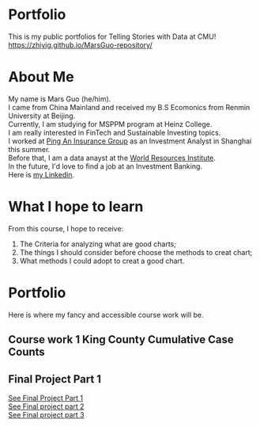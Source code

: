 # Portfolio
This is my public portfolios for Telling Stories with Data at CMU!\
https://zhiyig.github.io/MarsGuo-repository/

# About Me
My name is Mars Guo (he/him).\
I came from China Mainland and received my B.S Ecomonics from Renmin University at Beijing.\
Currently, I am studying for MSPPM program at Heinz College.\
I am really interested in FinTech and Sustainable Investing topics.\
I worked at [Ping An Insurance Group](https://group.pingan.com) as an Investment Analyst in Shanghai this summer.\
Before that, I am a data anayst at the [World Resources Institute](https://www.wri.org).\
In the future, I'd love to find a job at an Investment Banking.\
Here is [my Linkedin](https://www.linkedin.com/in/zhiyi-guo98/).


# What I hope to learn
From this course, I hope to receive:
1. The Criteria for analyzing what are good charts;
2. The things I should consider before choose the methods to creat chart;
3. What methods I could adopt to creat a good chart.


# Portfolio
Here is where my fancy and accessible course work will be.
## Course work 1 King County Cumulative Case Counts
<div class="flourish-embed flourish-chart" data-src="visualisation/7639995"><script src="https://public.flourish.studio/resources/embed.js"></script></div>

## Final Project Part 1
[See Final Project Part 1](/Final_Project_Part1.md)\
[See Final project part 2](/final_project_part2.md)\
[See Final project part 3](/Final_Project_Part3.md)
